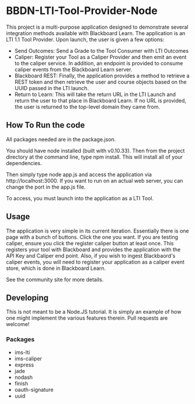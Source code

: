 

# BBDN-LTI-Tool-Provider-Node
This project is a multi-purpose application designed to demonstrate several integration methods available with Blackboard Learn. The application is an LTI 1.1 Tool Provider. Upon launch, the user is given a few options:

- Send Outcomes: Send a Grade to the Tool Consumer with LTI Outcomes
- Caliper: Register your Tool as a Caliper Provider and then emit an event to the caliper service. In addition, an endpoint is provided to consume caliper events from the Blackboard Learn server.
- Blackboard REST: Finally, the application provides a method to retrieve a REST token and then retrieve the user and course objects based on the UUID passed in the LTI launch.
- Return to Learn: This will take the return URL in the LTI Launch and return the user to that place in Blackboard Learn. If no URL is provided, the user is returned to the top-level domain they came from.

## How To Run the code
All packages needed are in the package.json. 

You should have node installed (built with v0.10.33). Then from the project directory at the command line, type npm install. This will install all of your dependencies.

Then simply type node app.js and access the application via http://localhost:3000. If you want to run on an actual web server, you can change the port in the app.js file.

To access, you must launch into the application as a LTI Tool.

## Usage
The application is very simple in its current iteration. Essentially there is one page with a bunch of buttons. Click the one you want. If you are testing caliper, ensure you click the register caliper button at least once. This registers your tool with Blackboard and provides the application with the API Key and Caliper end point. Also, if you wish to ingest Blackbaord's caliper events, you will need to register your application as a caliper event store, which is done in Blackboard Learn.

See the community site for more details.


## Developing
This is not meant to be a Node.JS tutorial. It is simply an example of how one might implement the various features therein. Pull requests are welcome!


### Packages

- ims-lti
- ims-caliper
- express
- jade
- nodash
- finish
- oauth-signature
- uuid